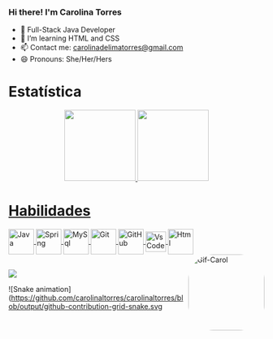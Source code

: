 ### Hi there! I'm Carolina Torres

- 🔭 Full-Stack Java Developer
- 🌱 I’m learning HTML and CSS
- 📫 Contact me: carolinadelimatorres@gmail.com
- 😄 Pronouns: She/Her/Hers

# Estatística
<div align="center">
  <a href="https://github.com/carolinaltorres">
  <img height="140em" src="https://github-readme-stats.vercel.app/api?username=carolinaltorres&show_icons=true&theme=radical&include_all_commits=true&count_private=true"/>
  <img height="140em" src="https://github-readme-stats.vercel.app/api/top-langs/?username=carolinaltorres&layout=compact&langs_count=7&theme=radical"/>
</div>
 
# Habilidades 
<div> 
  <img align="center" alt="Java" height="50" width="50" src="https://cdn.jsdelivr.net/gh/devicons/devicon/icons/java/java-original-wordmark.svg" /> 
  <img align="center" alt="Spring" height="50" width="50" src="https://cdn.jsdelivr.net/gh/devicons/devicon/icons/spring/spring-original-wordmark.svg" />
  <img align="center" alt="MySql" height="50" width="50" src="https://cdn.jsdelivr.net/gh/devicons/devicon/icons/mysql/mysql-original-wordmark.svg" />
  <img align="center" alt="Git" height="50" width="50" src="https://cdn.jsdelivr.net/gh/devicons/devicon/icons/git/git-plain-wordmark.svg"  />
  <img align="center" alt="GitHub" height="50" width="50" src="https://img.icons8.com/nolan/64/github.png" /> 
  <img align="center" alt="VsCode" height="40" width="40" src="https://cdn.jsdelivr.net/gh/devicons/devicon/icons/vscode/vscode-original-wordmark.svg" /> 
  <img align="center" alt="Html" height="50" width="50" src="https://cdn.jsdelivr.net/gh/devicons/devicon/icons/html5/html5-plain-wordmark.svg" />
  <img align="right" alt="Gif-Carol" height="150" style="border-radius:50px;" src="https://cdn.discordapp.com/attachments/953134704687730738/953134734177882233/Webp.net-gifmaker.gif">
</div>  
  
##
  
<div>
    <a href="https://www.linkedin.com/in/carolinadelimatorres/" target="_blank"><img src="https://img.shields.io/badge/-LinkedIn-%230077B5?style=for-the-badge&logo=linkedin&logoColor=white" target="_blank"></a>
  
  ![Snake animation](https://github.com/carolinaltorres/carolinaltorres/blob/output/github-contribution-grid-snake.svg
</div>  
  
##
  


